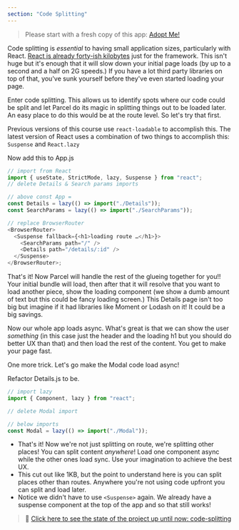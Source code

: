 ```yaml
---
section: "Code Splitting"
---
```


> Please start with a fresh copy of this app: [Adopt Me!][app]

Code splitting is _essential_ to having small application sizes, particularly with React. [React is already forty-ish kilobytes][bundle] just for the framework. This isn't huge but it's enough that it will slow down your initial page loads (by up to a second and a half on 2G speeds.) If you have a lot third party libraries on top of that, you've sunk yourself before they've even started loading your page.

Enter code splitting. This allows us to identify spots where our code could be split and let Parcel do its magic in splitting things out to be loaded later. An easy place to do this would be at the route level. So let's try that first.

Previous versions of this course use `react-loadable` to accomplish this. The latest version of React uses a combination of two things to accomplish this: `Suspense` and `React.lazy`

Now add this to App.js

```javascript
// import from React
import { useState, StrictMode, lazy, Suspense } from "react";
// delete Details & Search params imports

// above const App =
const Details = lazy(() => import("./Details"));
const SearchParams = lazy(() => import("./SearchParams"));

// replace BrowserRouter
<BrowserRouter>
  <Suspense fallback={<h1>loading route …</h1>}>
    <SearchParams path="/" />
    <Details path="/details/:id" />
  </Suspense>
</BrowserRouter>;
```

That's it! Now Parcel will handle the rest of the glueing together for you!! Your initial bundle will load, then after that it will resolve that you want to load another piece, show the loading component (we show a dumb amount of text but this could be fancy loading screen.) This Details page isn't too big but imagine if it had libraries like Moment or Lodash on it! It could be a big savings.

Now our whole app loads async. What's great is that we can show the user _something_ (in this case just the header and the loading h1 but you should do better UX than that) and then load the rest of the content. You get to make your page fast.

One more trick. Let's go make the Modal code load async!

Refactor Details.js to be.

```javascript
// import lazy
import { Component, lazy } from "react";

// delete Modal import

// below imports
const Modal = lazy(() => import("./Modal"));
```

- That's it! Now we're not just splitting on route, we're splitting other places! You can split content _anywhere_! Load one component async while the other ones load sync. Use your imagination to achieve the best UX.
- This cut out like 1KB, but the point to understand here is you can split places other than routes. Anywhere you're not using code upfront you can split and load later.
- Notice we didn't have to use `<Suspense>` again. We already have a suspense component at the top of the app and so that still works!

> 🏁 [Click here to see the state of the project up until now: code-splitting][step]

[step]: https://github.com/btholt/citr-v7-project/tree/master/code-splitting
[app]: https://github.com/btholt/citr-v7-project/tree/master/12-portals-and-refs
[bundle]: https://bundlephobia.com/package/react-dom@18.0.0-rc.0
